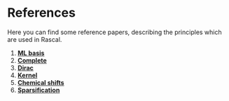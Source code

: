 # References
Here you can find some reference papers, describing the principles which are used in Rascal.
1. <a href="https://onlinelibrary.wiley.com/doi/full/10.1002/qua.24927"><b>ML basis</b></a>
2. <a href="https://journals.aps.org/prb/abstract/10.1103/PhysRevB.87.184115"><b>Complete</b></a>
3. <a href="https://aip.scitation.org/doi/10.1063/1.5090481"><b>Dirac</b></a>
4. <a href="https://link.springer.com/content/pdf/10.1007/978-3-319-42913-7_68-1.pdf"><b>Kernel</b></a>
5. <a href="https://www.nature.com/articles/s41467-018-06972-x#Sec11"><b>Chemical shifts</b></a>
6. <a href="https://aip.scitation.org/doi/abs/10.1063/1.5024611"><b>Sparsification</b></a>
